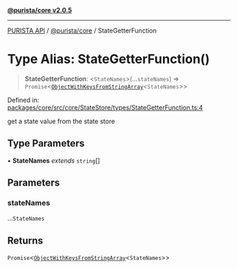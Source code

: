 [**@purista/core v2.0.5**](../README.md)

***

[PURISTA API](../../../packages.md) / [@purista/core](../README.md) / StateGetterFunction

# Type Alias: StateGetterFunction()

> **StateGetterFunction**: \<`StateNames`\>(...`stateNames`) => `Promise`\<[`ObjectWithKeysFromStringArray`](ObjectWithKeysFromStringArray.md)\<`StateNames`\>\>

Defined in: [packages/core/src/core/StateStore/types/StateGetterFunction.ts:4](https://github.com/puristajs/purista/blob/master/packages/core/src/core/StateStore/types/StateGetterFunction.ts#L4)

get a state value from the state store

## Type Parameters

• **StateNames** *extends* `string`[]

## Parameters

### stateNames

...`StateNames`

## Returns

`Promise`\<[`ObjectWithKeysFromStringArray`](ObjectWithKeysFromStringArray.md)\<`StateNames`\>\>
